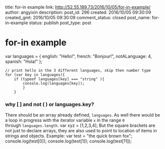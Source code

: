 title: for-in example
link: http://52.55.189.73/2016/10/05/for-in-example/
author: angyixin
description: 
post_id: 296
created: 2016/10/05 09:30:09
created_gmt: 2016/10/05 09:30:09
comment_status: closed
post_name: for-in-example
status: publish
post_type: post

# for-in example

var languages = {
        english: "Hello!",
        french: "Bonjour!",
        notALanguage: 4,
        spanish: "Hola!"
    };
    
    // print hello in the 3 different languages, skip then number type
    for (var key in languages){
        if (typeof languages[key] === "string" ){
            console.log(languages[key]);
            } 
        }

### why [ ] and not ( ) or languages.key?

There should be an array already defined, `languages`. As well there would be a loop in progress with the iterator variable `x` in the range `0` through `languages.length`. var xyz = [1,2,3,4]; But the square brackets are not just to declare arrays, they are also used to point to location of items in strings and objects. Example: var test = "the quick brown fox"; console.log(test[0]); console.log(test[1]); console.log(test[11]);
